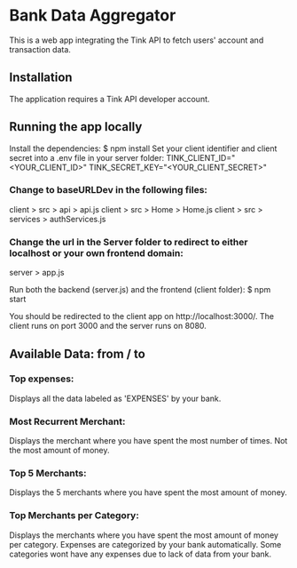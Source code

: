# Bank Data Aggregator

This is a web app integrating the Tink API to fetch users' account and transaction data.

## Installation

The application requires a Tink API developer account.

## Running the app locally

Install the dependencies: $ npm install
Set your client identifier and client secret into a .env file in your server folder:
TINK_CLIENT_ID="<YOUR_CLIENT_ID>"
TINK_SECRET_KEY="<YOUR_CLIENT_SECRET>"

### Change to baseURLDev in the following files:

client > src > api > api.js
client > src > Home > Home.js
client > src > services > authServices.js

### Change the url in the Server folder to redirect to either localhost or your own frontend domain:

server > app.js

Run both the backend (server.js) and the frontend (client folder):
$ npm start

You should be redirected to the client app on http://localhost:3000/. The client runs on port 3000 and the server runs on 8080.

## Available Data: from / to

### Top expenses:

Displays all the data labeled as 'EXPENSES' by your bank.

### Most Recurrent Merchant:

Displays the merchant where you have spent the most number of times. Not the most amount of money.

### Top 5 Merchants:

Displays the 5 merchants where you have spent the most amount of money.

### Top Merchants per Category:

Displays the merchants where you have spent the most amount of money per category.
Expenses are categorized by your bank automatically. Some categories wont have any expenses due to lack of data from your bank.
